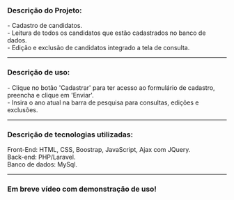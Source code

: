 <h3>Descrição do Projeto:</h3>
- Cadastro de candidatos.<br>
- Leitura de todos os candidatos que estão cadastrados no banco de dados.<br>
- Edição e exclusão de candidatos integrado a tela de consulta.
<hr>

<h3>Descrição de uso:</h3>
- Clique no botão 'Cadastrar' para ter acesso ao formulário de cadastro, preencha e clique em 'Enviar'.<br>
- Insira o ano atual na barra de pesquisa para consultas, edições e exclusões.
<hr>

<h3>Descrição de tecnologias utilizadas:</h3>
Front-End:</strong> HTML, CSS, Boostrap, JavaScript, Ajax com JQuery.<br>
Back-end: PHP/Laravel.<br>
Banco de dados: MySql.<br>
<hr>
<h3>Em breve vídeo com demonstração de uso!</h3>

